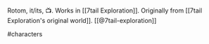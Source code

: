 Rotom, it/its, 📺. Works in [[7tail Exploration]]. Originally from [[7tail Exploration's original world]]. [[@7tail-exploration]]

#characters 